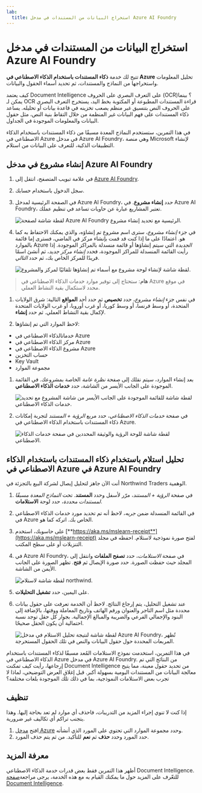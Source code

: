 ```yaml
---
lab:
  title: استخراج البيانات من المستندات في مدخل Azure AI Foundry
---
```


# استخراج البيانات من المستندات في مدخل Azure AI Foundry

تتيح لك خدمة **ذكاء المستندات باستخدام الذكاء الاصطناعي في Azure** تحليل المعلومات واستخراجها من النماذج والمستندات، ثم تحديد أسماء الحقول والبيانات. 

كيف يعتمد Document Intelligence على التعرف البصري على الحروف (OCR)؟ بينما يمكن لـ OCR قراءة المستندات المطبوعة أو المكتوبة بخط اليد، يستخرج التعرف البصري على الحروف النص بتنسيق غير منظم يصعب تخزينه في قاعدة بيانات أو تحليله. يساعد ذكاء المستندات على فهم البيانات غير المنظمة من خلال التقاط بنية النص، مثل حقول البيانات والمعلومات الموجودة في الجداول. 

في هذا التمرين، ستستخدم النماذج المعدة مسبقًا من ذكاء المستندات باستخدام الذكاء الاصطناعي في Azure في مدخل Azure AI Foundry، وهي منصة Microsoft لإنشاء التطبيقات الذكية، للتعرف على البيانات من استلام. 

## إنشاء مشروع في مدخل Azure AI Foundry

1. في علامة تبويب المتصفح، انتقل إلى [Azure AI Foundry](https://ai.azure.com?azure-portal=true).

1. سجل الدخول باستخدام حسابك. 

1. في الصفحة الرئيسية لمدخل Azure AI Foundry، حدد **إنشاء مشروع**. في Azure AI Foundry، تعتبر المشاريع عبارة عن حاويات تساعد في تنظيم عملك.  

    ![لقطة شاشة لصفحة Azure AI Foundry الرئيسية مع تحديد إنشاء مشروع.](./media/azure-ai-foundry-home-page.png)

1. في جزء *إنشاء مشروع*، سترى اسم مشروع تم إنشاؤه، والذي يمكنك الاحتفاظ به كما هو. اعتمادًا على ما إذا كنت قد قمت بإنشاء مركز في الماضي، فسترى إما قائمة بالموارد Azure *الجديدة* التي سيتم إنشاؤها أو قائمة منسدلة بالمراكز الموجودة. إذا رأيت القائمة المنسدلة للمراكز الموجودة، فحدد *إنشاء مركز جديد*، ثم أنشئ اسمًا فريدًا للمركز الخاص بك، ثم حدد *التالي*.  
 
    ![لقطة شاشة لإنشاء لوحة مشروع مع أسماء تم إنشاؤها تلقائيًا لمركز والمشروع.](./media/azure-ai-foundry-create-project.png)

> **هام**: ستحتاج إلى توفير موارد خدمات الذكاء الاصطناعي في Azure في موقع محدد لاستكمال بقية النشاط العملي.

1. في نفس جزء *إنشاء مشروع*، حدد **تخصيص** ثم حدد أحد **المواقع** التالية: شرق الولايات المتحدة، أو وسط فرنسا، أو وسط كوريا، أو غرب أوروبا، أو غرب الولايات المتحدة لإكمال بقية النشاط العملي. ثم حدد **إنشاء**. 

1. لاحظ الموارد التي تم إنشاؤها: 
- خدماتالذكاء الاصطناعي في Azure
- مركز الذكاء الاصطناعي في Azure
- مشروع الذكاء الاصطناعي في Azure
- حساب التخزين
- Key Vault
- مجموعة الموارد  
 
1. بعد إنشاء الموارد، سيتم نقلك إلى صفحة *نظرة عامة* الخاصة بمشروعك. في القائمة الموجودة على الجانب الأيسر من الشاشة، حدد **خدمات الذكاء الاصطناعي**.
 
    ![لقطة شاشة للقائمة الموجودة على الجانب الأيسر من شاشة المشروع مع تحديد خدمات الذكاء الاصطناعي.](./media/azure-ai-foundry-ai-services.png)  

1. في صفحة *خدمات الذكاء الاصطناعي*، حدد مربع *الرؤية + المستند* لتجربة إمكانات ذكاء المستندات باستخدام الذكاء الاصطناعي في Azure.

    ![لقطة شاشة للوحة الرؤية والوثيقة المحددين في صفحة خدمات الذكاء الاصطناعي.](./media/vision-document-tile.png)

## تحليل استلام باستخدام ذكاء المستندات باستخدام الذكاء الاصطناعي في Azure في Azure AI Foundry 

أنت الآن جاهز لتحليل إيصال لشركة البيع بالتجزئة في Northwind Traders الوهمية.

1. في صفحة *الرؤية + المستند*، مرّر لأسفل وحدد **المستند**. تحت *النماذج المعدة مسبقًا لمستندات محددة*، حدد لوحة **الاستلامات**.

1. في القائمة المنسدلة ضمن *جربه*، لاحظ أنه تم تحديد مورد خدمات الذكاء الاصطناعي في Azure الخاص بك. اتركه كما هو.

1. على حاسوبك، استخدم [**https://aka.ms/mslearn-receipt**](https://aka.ms/mslearn-receipt) لفتح صورة نموذجية لاستلام. احفظه في مجلد التنزيلات أو على سطح المكتب. 
 
1. في Azure AI Foundry، في صفحة *الاستلامات*، حدد **تصفح الملفات** وانتقل إلى المجلد حيث حفظت الصورة. حدد صورة الإيصال ثم **فتح**. تظهر الصورة على الجانب الأيمن من الشاشة.

    ![لقطة شاشة لاستلام northwind.](media/document-intelligence/receipt.jpg)

1. على اليمين، حدد **تشغيل التحليلات**.

1. عند تشغيل التحليل، يتم إرجاع النتائج. لاحظ أن الخدمة تعرفت على حقول بيانات محددة مثل اسم التاجر والعنوان ورقم الهاتف وتاريخ المعاملة ووقتها، بالإضافة إلى البنود والإجمالي الفرعي والضريبة والمبالغ الإجمالية. بجوار كل حقل توجد نسبة احتمالية أن يكون الحقل صحيحًا.

    ![لقطة شاشة لنتيجة تحليل الاستلام في مدخل Azure AI Foundry، تُظهر المربعات المحددة حول حقول البيانات والنص في تلك الحقول المستخرجة.](media/receipt-lab-result.png)

في هذا التمرين، استخدمت نموذج الاستلامات المُعد مسبقًا لذكاء المستندات باستخدام الذكاء الاصطناعي في Azure في مدخل Azure AI Foundry. من النتائج التي تم إرجاعها، رأيت كيف تمكنت Document Intelligence من تحديد حقول معينة، مما يتيح معالجة البيانات من المستندات اليومية بسهولة أكبر. قبل إغلاق العرض التوضيحي، لماذا لا تجرب بعض الاستلامات النموذجية، بما في ذلك تلك الموجودة بلغات مختلفة؟

## تنظيف

إذا كنت لا تنوي إجراء المزيد من التدريبات، فاحذف أي موارد لم تعد بحاجة إليها. وهذا يتجنب تراكم أي تكاليف غير ضرورية.

1. افتح [مدخل Azure]( https://portal.azure.com) وحدد مجموعة الموارد التي تحتوي على المورد الذي أنشأته.
1. حدد المورد وحدد **حذف** ثم **نعم** للتأكيد. من ثم يتم حذف المورد.

## معرفة المزيد

أظهر هذا التمرين فقط بعض قدرات خدمة الذكاء الاصطناعي Document Intelligence. للتعّرف على المزيد حول ما يمكنك القيام به مع هذه الخدمة، يرجى مراجعة[صفحة Document Intelligence](https://learn.microsoft.com/azure/ai-services/document-intelligence/overview?view=doc-intel-3.1.0).

